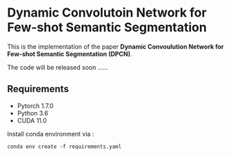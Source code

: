# Dynamic Convolutoin Network for Few-shot Semantic Segmentation
This is the implementation of the paper **Dynamic Convoulution Network for Few-shot Semantic Segmentation (DPCN)**.

The code will be released soon ......
## Requirements
- Pytorch 1.7.0
- Python 3.6
- CUDA 11.0

Install conda environment via :
```
conda env create -f requirements.yaml
```
